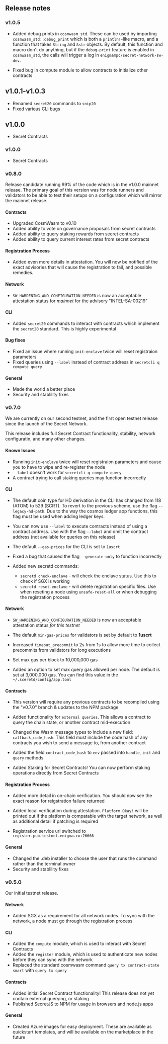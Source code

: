 ## Release notes

### v1.0.5

- Added debug prints in `cosmwasm_std`. These can be used by importing
  `cosmwasm_std::debug_print` which is both a `println!`-like macro, and a
  function that takes `String` and `&str` objects. By default, this function
  and macro don't do anything, but if the `debug-print` feature is enabled
  in `cosmwasm_std`, the calls will trigger a log in `enigmampc/secret-network-sw-dev`.

- Fixed bug in compute module to allow contracts to initialize other contracts

## v1.0.1-v1.0.3

- Renamed `secret20` commands to `snip20`
- Fixed various CLI bugs

## v1.0.0

- Secret Contracts

### v1.0.0

- Secret Contracts

### v0.8.0

Release candidate running 99% of the code which is in the v1.0.0 mainnet release. The primary goal of this version was for node runners and validators
to be able to test their setups on a configuration which will mirror the mainnet release.

#### Contracts

- Upgraded CosmWasm to v0.10
- Added ability to vote on governance proposals from secret contracts
- Added ability to query staking rewards from secret contracts
- Added ability to query current interest rates from secret contracts

#### Registration Process

- Added even more details in attestation. You will now be notified of the exact advisories that will cause the registration to fail, and possible remedies.

#### Network

- `SW_HARDENING_AND_CONFIGURATION_NEEDED` is now an acceptable attestation status for _mainnet_ for the advisory "INTEL-SA-00219"

#### CLI

- Added `secret20` commands to interact with contracts which implement the `secret20` standard. This is highly experimental

#### Bug fixes

- Fixed an issue where running `init-enclave` twice will reset registraion parameters
- Fixed queries using `--label` instead of contract address in `secretcli q compute query`

#### General

- Made the world a better place
- Security and stablility fixes

### v0.7.0

We are currently on our second testnet, and the first open testnet release since the launch of the Secret Network.

This release includes full Secret Contract functionality, stability, network configuratin, and many other changes.

#### Known Issues

- Running `init-enclave` twice will reset registraion parameters and cause you to have to wipe and re-register the node
- `--label` doesn't work for `secretcli q compute query`
- A contract trying to call staking queries may function incorrectly

#### CLI

- The default coin type for HD derivation in the CLI has changed from 118 (ATOM) to 529 (SCRT). To revert to the previous scheme,
  use the flag `--legacy-hd-path`. Due to the way the cosmos ledger app functions, this flag must be used when adding ledger keys.

- You can now use `--label` to execute contracts instead of using a contract address. Use with the flag `--label` and omit the contract address
  (not available for queries on this release)

- The default `--gas-prices` for the CLI is set to `1uscrt`

- Fixed a bug that caused the flag `--generate-only` to function incorrectly

- Added new secretd commands:
  - `secretd check-enclave` - will check the enclave status. Use this to check if SGX is working
  - `secretd reset-enclave` - will delete registration specific files. Use when reseting a node using `unsafe-reset-all` or when debugging the registration process

#### Network

- `SW_HARDENING_AND_CONFIGURATION_NEEDED` is now an acceptable attestation status _for this testnet_

- The default `min-gas-prices` for validators is set by default to **1uscrt**

- Increased `timeout_precommit` to 2s from 1s to allow more time to collect precommits from validators for long executions

- Set max gas per block to 10,000,000 gas

- Added an option to set max query gas allowed per node. The default is set at 3,000,000 gas. You can find this value in the `~/.sceretd/config/app.toml`

#### Contracts

- This version will require any previous contracts to be recompiled using the "v0.7.0" branch & updates to the NPM package

- Added functionality for `external queries`. This allows a contract to query the chain state, or another contract mid-execution

- Changed the Wasm message types to include a new field: `callback_code_hash`. This field must include the code hash of
  any contracts you wish to send a message to, from another contract
- Added the field `contract_code_hash` to `env` passed into `handle`, `init` and `query` methods

- Added Staking for Secret Contracts! You can now perform staking operations directly from Secret Contracts

#### Registration Process

- Added more detail in on-chain verification. You should now see the exact reason for reigstration failure returned

- Added local verification during attestation. `Platform Okay!` will be printed out if the platform is compatable with the
  target network, as well as additional detail if patching is required

- Registration service url switched to `register.pub.testnet.enigma.co:26666`

#### General

- Changed the .deb installer to choose the user that runs the command rather than the terminal owner
- Security and stablility fixes

### v0.5.0

Our initial testnet release.

#### Network

- Added SGX as a requirement for all network nodes. To sync with the network, a node must go through the registration process

#### CLI

- Added the `compute` module, which is used to interact with Secret Contracts
- Added the `register` module, which is used to authenticate new nodes before they can sync with the network
- Replaced the standard cosmwasm command `query tx contract-state smart` with `query tx query`

#### Contracts

- Added initial Secret Contract functionality! This release does not yet contain external querying, or staking
- Published SecretJS to NPM for usage in browsers and node.js apps

#### General

- Created Azure images for easy deployment. These are available as quickstart templates, and will be available on the marketplace in the future
